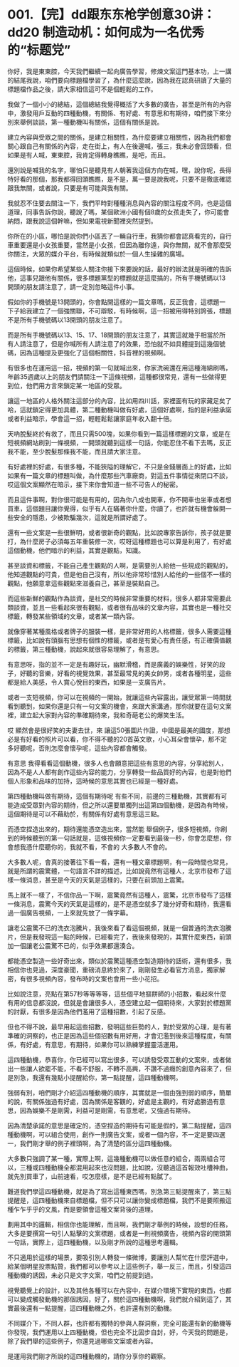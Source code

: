 # 001.【完】dd跟东东枪学创意30讲：dd20 制造动机：如何成为一名优秀的“标题党”

你好，我是東東腔，今天我們繼續一起向廣告學習，修煉文案這門基本功，上一講的結尾我說，咱們要向標題檔學習了，為什麼這麼說，因為我在認真研讀了大量的標題檔作品之後，請大家相信這可不是個輕鬆的工作。

我做了一個小小的總結，這個總結我覺得概括了大多數的廣告，甚至是所有的內容中，激發用戶互動的四種動機，有關係、有好處、有意思和有期待，咱們接下來分別來舉例談談，第一種動機叫有關係，這個有關係是說。

建立內容與受眾之間的關係，是建立相關性，為什麼要建立相關性，因為我們都會關心跟自己有關係的內容，走在街上，有人在後邊喊，張三，我未必會回頭看，但如果是有人喊，東東腔，我肯定得轉身瞧瞧，是吧，而且。

還別說是喊我的名字，哪怕只是聽見有人朝著我這個方向在喊，嘿，說你呢，長得特好看的那個，那我都得回頭瞧瞧，是不是，萬一要是說我呢，只要不是徹底確認跟我無關，或者說，只要是有可能與我有關。

我就忍不住要去關注一下，我們平時對種種消息與內容的關注程度不同，也是這個道理，同事告訴你說，聽說了嗎，某個歐洲小國有個8歲的女孩走失了，你可能會納悶，跟我說這個幹嘛，但如果電視新聞裡突然提到。

你所在的小區，哪怕是說你們小區丟了一輛自行車，我猜你都會認真看完的，自行車重要還是小女孩重要，當然是小女孩，但因為離你遠，與你無關，就不會那麼受你關注，大眾的媒介平台，有時候就類似於一個人生操雜的廣場。

這個時候，如果你希望某些人關注你接下來要說的話，最好的辦法就是明確的告訴他，這事兒跟他有關係，很多標題黨型的標題就是這麼搞的，所有手機號碼以13開頭的朋友請注意了，請一定別忽略這件小事。

假如你的手機號是13開頭的，你會點開這樣的一篇文章嗎，反正我會，這標題一下子給我建立了一個強關聯，不可辯駁，有時候啊，這一招被用得特別誇張，標題不是所有手機號碼以13開頭的朋友注意了。

而是所有手機號碼以13、15、17、18開頭的朋友注意了，其實這就幾乎相當於所有人請注意了，但是你喊所有人請注意了的效果，恐怕就不如具體提到這幾個號碼，因為這種提及更強化了這個相關性，抖音裡的視頻啊。

有很多也在運用這一招，視頻的第一句就喊出來，你家洗碗還在用這種海綿刷嗎，年齡35週歲以上的朋友們請關注一下這條視頻，這種都很常見，還有一些做得更到位，他們用方言來鎖定某一地區的受眾。

讓這一地區的人格外關注這部分的內容，比如用四川話，家裡面有玩的家藏足矣了哈，這就鎖定得更加具體，第二種動機叫做有好處，這個好處啊，指的是利益承諾或者利益暗示，學會這一招，輕輕鬆鬆讓家庭年收入翻十倍。

天吶脫髮終於有救了，而且只需500塊，如果你看到一篇這樣標題的文章，或是在短視頻網站刷到一條視頻，一開頭就聽到這樣一句話，你能忍住不看下去嗎，反正我不能，至少脫髮那條我不能，而且請大家注意。

有好處裡的好處，有很多種，不能狹隘的理解它，不只是金錢層面上的好處，比如如果有一篇文章的標題叫做，為什麼那些汽車廠商，對這五件事情從來閉口不談，哎這個文案顯然在暗示，接下來你會知道一些不可告人的秘密。

而且這件事啊，對你很可能是有用的，因為你八成也開車，你不開車也坐車或者想買車，這個題目讓你覺得，似乎有人在瞞著你什麼，你讀了，也許就有機會躲開一些安全的隱患，少被欺騙幾次，這就是所謂好處了。

還有一些文案是一些很鮮明，或者很新奇的觀點，比如說專家告訴你，孩子就是要打，為什麼房子必須每五年重裝修一次，哎呀這種標題也可以算是利用了，有好處這個動機，他們暗示的利益，其實是觀點，知識。

甚至談資和標籤，不能自己產生觀點的人啊，是需要別人給他一些現成的觀點的，他知道觀點的可貴，但是他自己沒有，所以他非常珍惜別人給他的一些個不一樣的觀點，他願意拿這些觀點來滋養自己，甚至是裝點自己。

而這些新鮮的觀點作為談資，是社交的時候非常重要的材料，很多人都非常需要此類談資，並且一些看起來很有觀點，或者很有品味的文章內容，其實也是一種社交標籤，轉發某些領域的文章，或者某一類內容。

就像穿著某種風格或者牌子的服裝一樣，是非常好用的人格標籤，很多人需要這種標籤，比如說有頭腦有思想有個性的標籤，或者是有愛心有責任感，有正確價值觀的標籤，第三種動機，說起來就很容易理解了，有意思。

有意思呀，指的並不一定是有趣好玩，幽默滑稽，而是廣義的娛樂性，好笑的段子，好聽的音樂，好看的視覺效果，甚至最常見的美女帥男，或者各種明星，這些都是給人美感，令人賞心悅目的東西，如果是一支廣告片。

或者一支短視頻，你可以在視頻的一開始，就讓這些內容露出，讓受眾第一時間就看到聽到，如果你還是只有一句文案的機會，來跟大家溝通，那你就要在這句文案裡，建立起大家對內容的準確期待來，我和奇葩老公的爆笑生活。

哎 顯然會是很好笑的夫妻去世，來 讓這50張圖片作證，中國是最美的國度，那想必是有好看的照片可以看，你不得不聽的20首英文歌，小心耳朵會懷孕，那不定多好聽呢，否則怎麼會懷孕呢，這些內容都會觸發。

有意思 我得看看這個動機，很多人也會願意把這些有意思的內容，分享給別人，因為不是人人都有創作這些內容的能力，分享轉發一些品質好的內容，也是對他們個人形象和品味的加持，這時候的意思其實也已經是一種好處。

第四種動機叫做有期待，這個有期待呢 有些不同，前邊的三種動機，其實都有可能造成受眾對內容的期待，但之所以還要單獨列出這第四個動機，是因為有時候，這個期待是可以不藉助於，有關係有好處有意思這三點。

而憑空捏造出來的，期待還能憑空造出來，當然能 舉個例子，很多短視頻，你刷到的時候聽到的第一句話就是，這條視頻你一定要看到最後一秒，你會怎麼想，你會想我憑什麼聽你的，我就不看，不會的 大多數人不會的。

大多數人呢，會真的接著往下看一看，還有一種文章標題啊，有一段時間也常見，就是所謂的震驚體，一句語言不詳的描述，比如說竟然有這種人，北京市發布了這樣一條消息，甚至是今天的天氣是這樣的，只要在前頭加上震驚。

馬上就不一樣了，不信你品一下啊，震驚竟然有這種人，震驚，北京市發布了這樣一條消息，震驚今天的天氣是這樣的，是不是憑空就多了幾分好奇和期待，我還看過一個廣告視頻，一上來就先放了一條字幕。

讓老公震驚不已的洗衣泡騰片，我後來看了看這個視頻，就是一個普通的洗衣泡騰片，但是我發現這一點的時候，已經看完了，我後來發現的，其實什麼東西，前頭加一個讓老公震驚不已的，似乎效果都還湊合。

都能憑空製造一些好奇出來，類似於震驚這種憑空製造期待的話術，還有很多，我相信你也見過，深度豪聞，重磅消息終於來了，剛剛發生必看官方消息，獨家解密，有很多視頻內容，發布時的文案也會用一些小花招。

比如說注意，亮點在第57秒等等等等，這些個平地摳餅師的小招數，看起來什麼有用的信息都沒說，但就是會讓很多人，憑空建立起一個期待來，大家對於標題黨的討厭，有很多是因為他們濫用了這種招數，引起了反感。

但也不得不說，最早用起這些招數，發明這些巨勢的人，對於受眾的心理，是有著準確的洞察的，也正是因為這些個招數有用好用，才會氾濫到後來這種程度，有關係，有好處，有意思，有期待，如果你可以熟練掌握靈活運用。

這四種動機，恭喜你，你已經可以寫出很多，可以誘發受眾互動的文案來，或者做出一些讓人欲罷不能，不看不舒服，不轉不高興，不讚不過癮的創意內容來了，但是別急，我還有幾點小提醒給你，第一點提醒，這四種動機啊。

強弱有別，咱們剛才介紹這四種動機的順序，其實就是一個由強到弱的順序，簡單的說，有關係強過有好處，因為關係是客觀的，好處是主觀的，有好處勝過有意思，因為娛樂不是剛需，利益可是剛需，有意思呢，又強過有期待。

因為清楚承諾的意思是確定的，憑空捏造的期待有可能是假的，第二點提醒，這四種動機啊，可以組合使用，創作一則廣告文案，或者一個內容，不一定是要四選一，我們剛才舉的例子裡頭啊，為了清楚的區分這四種動機。

大多數只強調了某一種，實際上啊，這幾種動機可以做任意的組合，兩兩組合可以，三種或四種動機全都混用起來也沒問題，比如說，沒聽過這首報效吐槽神曲，就先別買車了，山前速看，哎怎麼樣，是不是已經有點膩了。

難道我們學這四種動機，就是為了寫出這種東西嗎，別急第三點提醒來了，第三點提醒是，這四種動機來自標題檔，但不只可以讓你變成標題檔，我們不是要照搬這種乍乍乎乎的文風，而是要領會這種文案背後的道理。

劃用其中的邏輯，相信你也能理解，而且啊，我們剛才舉例的時候，設想的任務，大多是要撰寫一句引人點擊的文案標題，或者是一則視頻廣告，視頻內容的開頭第一句話，實際上，這四種動機，以及剛才所說的這種思考邏輯。

不只適用於這樣的場景，要吸引別人轉發一條微博，要讓別人幫忙在什麼評選中，給某個明星投票點贊，我們都可以參考以上這些例子，舉一反三，而且，引發這四種動機的誘因，未必只是文字文案，咱們之前提到過。

視覺聽覺上的設計，以及其他各種可以在內容中，在媒介環境下實現的東西，也都可以變成觸發動機的那個誘因，好了，關於這四種動機啊，我們就介紹到這了，其實最後還有一點提醒，這四種動機之外，也許還有別的動機。

不同媒介下，不同人群，也許都有獨特的參與人群洞察，完全可能還有新的動機等你發現，我們運用以上四種動機，但也完全不比固步自封，好，今天我的問題是，除了我們舉的這些例子，你還見過哪些文案或者內容。

是運用我們剛才所說的這四種動機的，請你分享你的觀察。